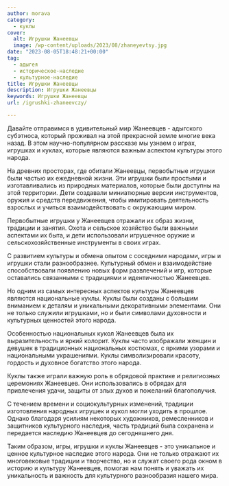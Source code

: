 ```yaml
---
author: morava
category:
  - куклы
cover:
  alt: Игрушки Жанеевцы
  image: /wp-content/uploads/2023/08/zhaneyevtsy.jpg
date: "2023-08-05T18:48:21+00:00"
tag:
  - адыгея
  - историческое-наследие
  - культурное-наследие
title: Игрушки Жанеевцы
description: Игрушки Жанеевцы
keywords: Игрушки Жанеевцы
url: /igrushki-zhaneevczy/

---
```

Давайте отправимся в удивительный мир Жанеевцев \- адыгского субэтноса, который проживал на этой прекрасной земле многие века назад. В этом научно-популярном рассказе мы узнаем о играх, игрушках и куклах, которые являются важным аспектом культуры этого народа.

На древних просторах, где обитали Жанеевцы, первобытные игрушки были частью их ежедневной жизни. Эти игрушки были простыми и изготавливались из природных материалов, которые были доступны на этой территории. Дети создавали миниатюрные версии инструментов, оружия и средств передвижения, чтобы имитировать деятельность взрослых и учиться взаимодействовать с окружающим миром.

Первобытные игрушки у Жанеевцев отражали их образ жизни, традиции и занятия. Охота и сельское хозяйство были важными аспектами их быта, и дети использовали игрушечное оружие и сельскохозяйственные инструменты в своих играх.

С развитием культуры и обмена опытом с соседними народами, игры и игрушки стали разнообразнее. Культурный обмен и взаимодействие способствовали появлению новых форм развлечений и игр, которые оставались связанными с традициями и идентичностью Жанеевцев.

Но одним из самых интересных аспектов культуры Жанеевцев являются национальные куклы. Куклы были созданы с большим вниманием к деталям и уникальными декоративными элементами. Они не только служили игрушками, но и были символами духовности и культурных ценностей этого народа.

Особенностью национальных кукол Жанеевцев была их выразительность и яркий колорит. Куклы часто изображали женщин и девушек в традиционных национальных костюмах, с яркими узорами и национальными украшениями. Куклы символизировали красоту, гордость и духовное богатство этого народа.

Куклы также играли важную роль в обрядовой практике и религиозных церемониях Жанеевцев. Они использовались в обрядах для привлечения удачи, защиты от злых духов и пожеланий благополучия.

С течением времени и социокультурных изменений, традиции изготовления народных игрушек и кукол могли уходить в прошлое. Однако благодаря усилиям некоторых художников, ремесленников и защитников культурного наследия, часть традиций была сохранена и передается наследию Жанеевцев до сегодняшнего дня.

Таким образом, игры, игрушки и куклы Жанеевцев \- это уникальное и ценное культурное наследие этого народа. Они не только отражают их многовековые традиции и творчество, но и служат своего рода окном в историю и культуру Жанеевцев, помогая нам понять и уважать их уникальность и важность для культурного разнообразия нашего мира.
